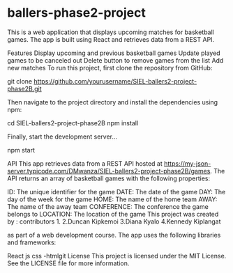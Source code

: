 # ballers-phase2-project
This is a web application that displays upcoming matches for basketball games. The app is built using React and retrieves data from a REST API.

Features
Display upcoming and previous basketball games
Update played games to be canceled out
Delete button to remove games from the list
Add new matches
To run this project, first clone the repository from GitHub:

git clone https://github.com/yourusername/SIEL-ballers2-project-phase2B.git

Then navigate to the project directory and install the dependencies using npm:

cd SIEL-ballers2-project-phase2B npm install

Finally, start the development server…

npm start

API
This app retrieves data from a REST API hosted at https://my-json-server.typicode.com/DMwanza/SIEL-ballers2-project-phase2B/games. The API returns an array of basketball games with the following properties:

ID: The unique identifier for the game
DATE: The date of the game
DAY: The day of the week for the game
HOME: The name of the home team
AWAY: The name of the away team
CONFERENCE: The conference the game belongs to
LOCATION: The location of the game
This project was created by : contributors 1. 2.Duncan Kipkemoi 3.Diana Kyalo 4.Kennedy Kiplangat

as part of a web development course. The app uses the following libraries and frameworks:

React
js
css -htmlgit
License
This project is licensed under the MIT License. See the LICENSE file for more information.